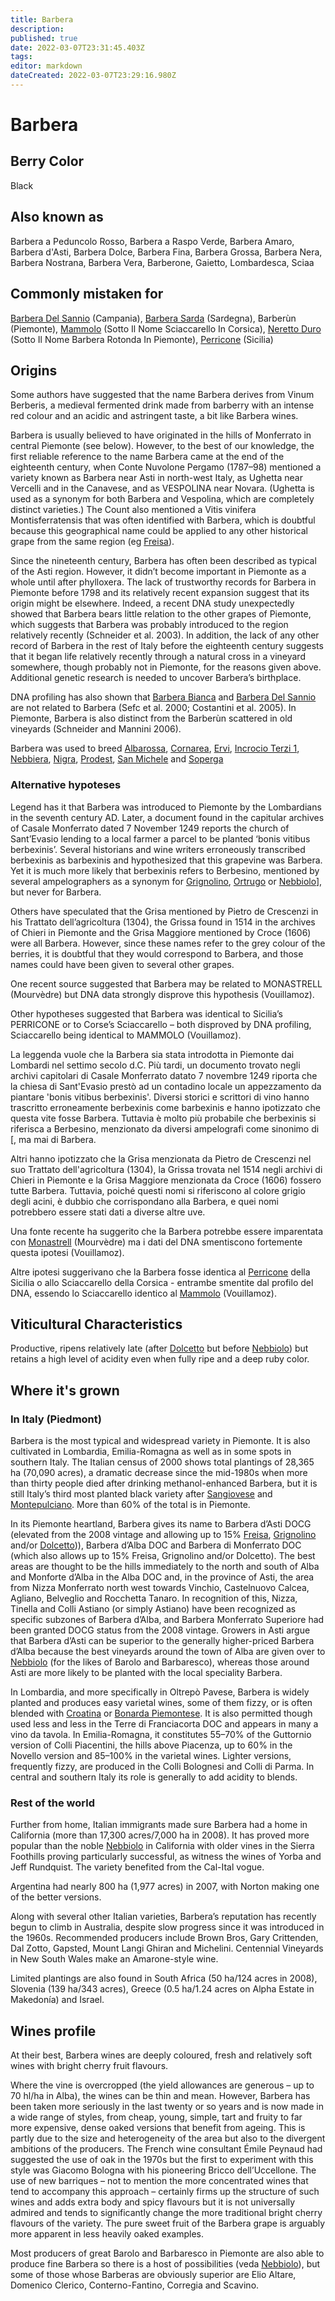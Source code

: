 ```yaml
---
title: Barbera
description: 
published: true
date: 2022-03-07T23:31:45.403Z
tags: 
editor: markdown
dateCreated: 2022-03-07T23:29:16.980Z
---
```


# Barbera

## Berry Color
Black

## Also known as
Barbera a Peduncolo Rosso, Barbera a Raspo Verde, Barbera Amaro, Barbera d'Asti, Barbera Dolce, Barbera Fina, Barbera Grossa, Barbera Nera, Barbera Nostrana, Barbera Vera, Barberone, Gaietto, Lombardesca, Sciaa

## Commonly mistaken for

[Barbera Del Sannio](/grape-varieties/Italy/black-berry/barbera-del-sannio) (Campania), [Barbera Sarda](/grape-varieties/Italy/black-berry/barbera-sarda) (Sardegna), Barberùn (Piemonte), [Mammolo](/grape-varieties/Italy/black-berry/mammolo) (Sotto Il Nome Sciaccarello In Corsica), [Neretto Duro](/grape-varieties/Italy/black-berry/neretto-duro) (Sotto Il Nome Barbera Rotonda In Piemonte), [Perricone](/grape-varieties/Italy/black-berry/perricone) (Sicilia)

## Origins
Some authors have suggested that the name Barbera derives from Vinum Berberis, a medieval fermented drink made from barberry with an intense red colour and an acidic and astringent taste, a bit like Barbera wines.

Barbera is usually believed to have originated in the hills of Monferrato in central Piemonte (see below). However, to the best of our knowledge, the first reliable reference to the name Barbera came at the end of the eighteenth century, when Conte Nuvolone Pergamo (1787–98) mentioned a variety known as Barbera near Asti in north-west Italy, as Ughetta near Vercelli and in the Canavese, and as VESPOLINA near Novara. (Ughetta is used as a synonym for both Barbera and Vespolina, which are completely distinct varieties.) The Count also mentioned a Vitis vinifera Montisferratensis that was often identified with Barbera, which is doubtful because this geographical name could be applied to any other historical grape from the same region (eg [Freisa](/grape-varieties/Italy/black-berry/freisa)).

Since the nineteenth century, Barbera has often been described as typical of the Asti region. However, it didn’t become important in Piemonte as a whole until after phylloxera. The lack of trustworthy records for Barbera in Piemonte before 1798 and its relatively recent expansion suggest that its origin might be elsewhere. Indeed, a recent DNA study unexpectedly showed that Barbera bears little relation to the other grapes of Piemonte, which suggests that Barbera was probably introduced to the region relatively recently (Schneider et al. 2003). In addition, the lack of any other record of Barbera in the rest of Italy before the eighteenth century suggests that it began life relatively recently through a natural cross in a vineyard somewhere, though probably not in Piemonte, for the reasons given above. Additional genetic research is needed to uncover Barbera’s birthplace.

DNA profiling has also shown that [Barbera Bianca](/grape-varieties/Italy/white-berry/barbera-bianca) and [Barbera Del Sannio](/grape-varieties/Italy/black-berry/barbera-del-sannio) are not related to Barbera (Sefc et al. 2000; Costantini et al. 2005). In Piemonte, Barbera is also distinct from the Barberùn scattered in old vineyards (Schneider and Mannini 2006).

Barbera was used to breed [Albarossa](/grape-varieties/Italy/black-berry/albarossa), [Cornarea](/grape-varieties/Italy/black-berry/cornarea), [Ervi](/grape-varieties/Italy/black-berry/ervil), [Incrocio Terzi 1](/grape-varieties/Italy/black-berry/incrocio-terzi-1), [Nebbiera](/grape-varieties/Italy/black-berry/nebbiera), [Nigra](/grape-varieties/Italy/black-berry/nigra), [Prodest](/grape-varieties/Italy/black-berry/prodest), [San Michele](/grape-varieties/Italy/black-berry/san-michele) and [Soperga](/grape-varieties/Italy/black-berry/soperga)
### Alternative hypoteses

Legend has it that Barbera was introduced to Piemonte by the Lombardians in the seventh century AD. Later, a document found in the capitular archives of Casale Monferrato dated 7 November 1249 reports the church of Sant’Evasio lending to a local farmer a parcel to be planted ‘bonis vitibus berbexinis’. Several historians and wine writers erroneously transcribed berbexinis as barbexinis and hypothesized that this grapevine was Barbera. Yet it is much more likely that berbexinis refers to Berbesino, mentioned by several ampelographers as a synonym for [Grignolino](/grape-varieties/Italy/black-berry/grignolino), [Ortrugo](/vitigni/white-berry/ortrugo) or [Nebbiolo](/grape-varieties/Italy/black-berry/nebbiolo)], but never for Barbera.

Others have speculated that the Grisa mentioned by Pietro de Crescenzi in his Trattato dell’agricoltura (1304), the Grissa found in 1514 in the archives of Chieri in Piemonte and the Grisa Maggiore mentioned by Croce (1606) were all Barbera. However, since these names refer to the grey colour of the berries, it is doubtful that they would correspond to Barbera, and those names could have been given to several other grapes.

One recent source suggested that Barbera may be related to MONASTRELL (Mourvèdre) but DNA data strongly disprove this hypothesis (Vouillamoz).

Other hypotheses suggested that Barbera was identical to Sicilia’s PERRICONE or to Corse’s Sciaccarello – both disproved by DNA profiling, Sciaccarello being identical to MAMMOLO (Vouillamoz).

La leggenda vuole che la Barbera sia stata introdotta in Piemonte dai Lombardi nel settimo secolo d.C. Più tardi, un documento trovato negli archivi capitolari di Casale Monferrato datato 7 novembre 1249 riporta che la chiesa di Sant'Evasio prestò ad un contadino locale un appezzamento da piantare 'bonis vitibus berbexinis'. Diversi storici e scrittori di vino hanno trascritto erroneamente berbexinis come barbexinis e hanno ipotizzato che questa vite fosse Barbera. Tuttavia è molto più probabile che berbexinis si riferisca a Berbesino, menzionato da diversi ampelografi come sinonimo di [, ma mai di Barbera.

Altri hanno ipotizzato che la Grisa menzionata da Pietro de Crescenzi nel suo Trattato dell'agricoltura (1304), la Grissa trovata nel 1514 negli archivi di Chieri in Piemonte e la Grisa Maggiore menzionata da Croce (1606) fossero tutte Barbera. Tuttavia, poiché questi nomi si riferiscono al colore grigio degli acini, è dubbio che corrispondano alla Barbera, e quei nomi potrebbero essere stati dati a diverse altre uve.

Una fonte recente ha suggerito che la Barbera potrebbe essere imparentata con [Monastrell](/grape-varieties/Italy/black-berry/monastrell) (Mourvèdre) ma i dati del DNA smentiscono fortemente questa ipotesi (Vouillamoz).

Altre ipotesi suggerivano che la Barbera fosse identica al [Perricone](/grape-varieties/Italy/black-berry/perricone) della Sicilia o allo Sciaccarello della Corsica - entrambe smentite dal profilo del DNA, essendo lo Sciaccarello identico al [Mammolo](/grape-varieties/Italy/black-berry/mammolo) (Vouillamoz).

## Viticultural Characteristics
Productive, ripens relatively late (after [Dolcetto](/grape-varieties/Italy/black-berry/dolcetto) but before [Nebbiolo](/grape-varieties/Italy/black-berry/nebbiolo)) but retains a high level of acidity even when fully ripe and a deep ruby color.

## Where it's grown

### In Italy (Piedmont)
Barbera is the most typical and widespread variety in Piemonte. It is also cultivated in Lombardia, Emilia-Romagna as well as in some spots in southern Italy. The Italian census of 2000 shows total plantings of 28,365 ha (70,090 acres), a dramatic decrease since the mid-1980s when more than thirty people died after drinking methanol-enhanced Barbera, but it is still Italy’s third most planted black variety after [Sangiovese](/grape-varieties/Italy/black-berry/sangiovese) and [Montepulciano](/grape-varieties/Italy/black-berry/montepulciano). More than 60% of the total is in Piemonte.

In its Piemonte heartland, Barbera gives its name to Barbera d’Asti DOCG (elevated from the 2008 vintage and allowing up to 15% [Freisa](/grape-varieties/Italy/black-berry/freisa), [Grignolino](/grape-varieties/Italy/black-berry/grignolino) and/or [Dolcetto](/grape-varieties/Italy/black-berry/dolcetto))), Barbera d’Alba DOC and Barbera di Monferrato DOC (which also allows up to 15% Freisa, Grignolino and/or Dolcetto). The best areas are thought to be the hills immediately to the north and south of Alba and Monforte d’Alba in the Alba DOC and, in the province of Asti, the area from Nizza Monferrato north west towards Vinchio, Castelnuovo Calcea, Agliano, Belveglio and Rocchetta Tanaro. In recognition of this, Nizza, Tinella and Colli Astiano (or simply Astiano) have been recognized as specific subzones of Barbera d’Alba, and Barbera Monferrato Superiore had been granted DOCG status from the 2008 vintage. Growers in Asti argue that Barbera d’Asti can be superior to the generally higher-priced Barbera d’Alba because the best vineyards around the town of Alba are given over to [Nebbiolo](/grape-varieties/Italy/black-berry/nebbiolo) (for the likes of Barolo and Barbaresco), whereas those around Asti are more likely to be planted with the local speciality Barbera.

In Lombardia, and more specifically in Oltrepò Pavese, Barbera is widely planted and produces easy varietal wines, some of them fizzy, or is often blended with [Croatina](/grape-varieties/Italy/black-berry/croatina) or [Bonarda Piemontese](/grape-varieties/Italy/black-berry/bonarda-piemontese). It is also permitted though used less and less in the Terre di Franciacorta DOC and appears in many a vino da tavola. In Emilia-Romagna, it constitutes 55–70% of the Guttornio version of Colli Piacentini, the hills above Piacenza, up to 60% in the Novello version and 85–100% in the varietal wines. Lighter versions, frequently fizzy, are produced in the Colli Bolognesi and Colli di Parma. In central and southern Italy its role is generally to add acidity to blends.

### Rest of the world
Further from home, Italian immigrants made sure Barbera had a home in California (more than 17,300 acres/7,000 ha in 2008). It has proved more popular than the noble [Nebbiolo](/grape-varieties/Italy/black-berry/nebbiolo) in California with older vines in the Sierra Foothills proving particularly successful, as witness the wines of Yorba and Jeff Rundquist. The variety benefited from the Cal-Ital vogue.

Argentina had nearly 800 ha (1,977 acres) in 2007, with Norton making one of the better versions.

Along with several other Italian varieties, Barbera’s reputation has recently begun to climb in Australia, despite slow progress since it was introduced in the 1960s. Recommended producers include Brown Bros, Gary Crittenden, Dal Zotto, Gapsted, Mount Langi Ghiran and Michelini. Centennial Vineyards in New South Wales make an Amarone-style wine.

Limited plantings are also found in South Africa (50 ha/124 acres in 2008), Slovenia (139 ha/343 acres), Greece (0.5 ha/1.24 acres on Alpha Estate in Makedonía) and Israel.

## Wines profile
At their best, Barbera wines are deeply coloured, fresh and relatively soft wines with bright cherry fruit flavours.

Where the vine is overcropped (the yield allowances are generous – up to 70 hl/ha in Alba), the wines can be thin and mean. However, Barbera has been taken more seriously in the last twenty or so years and is now made in a wide range of styles, from cheap, young, simple, tart and fruity to far more expensive, dense oaked versions that benefit from ageing. This is partly due to the size and heterogeneity of the area but also to the divergent ambitions of the producers. The French wine consultant Émile Peynaud had suggested the use of oak in the 1970s but the first to experiment with this style was Giacomo Bologna with his pioneering Bricco dell’Uccellone. The use of new barriques – not to mention the more concentrated wines that tend to accompany this approach – certainly firms up the structure of such wines and adds extra body and spicy flavours but it is not universally admired and tends to significantly change the more traditional bright cherry flavours of the variety. The pure sweet fruit of the Barbera grape is arguably more apparent in less heavily oaked examples.

Most producers of great Barolo and Barbaresco in Piemonte are also able to produce fine Barbera so there is a host of possibilities (veda [Nebbiolo](/grape-varieties/Italy/black-berry/nebbiolo)), but some of those whose Barberas are obviously superior are Elio Altare, Domenico Clerico, Conterno-Fantino, Corregia and Scavino.